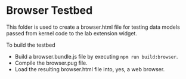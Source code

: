 # Browser Testbed

This folder is used to create a browser.html file for testing data
models passed from kernel code to the lab extension widget.

To build the testbed
* Build a browser.bundle.js file by executing ```npm run build:browser```.
* Compile the browser.pug file.
* Load the resulting browser.html file into, yes, a web browser.

